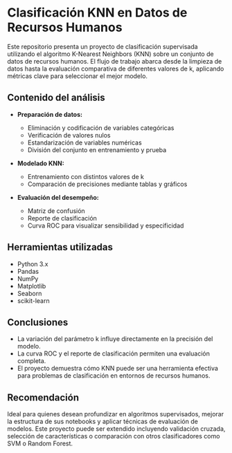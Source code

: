 # Clasificación KNN en Datos de Recursos Humanos

Este repositorio presenta un proyecto de clasificación supervisada utilizando el algoritmo K-Nearest Neighbors (KNN) sobre un conjunto de datos de recursos humanos. El flujo de trabajo abarca desde la limpieza de datos hasta la evaluación comparativa de diferentes valores de k, aplicando métricas clave para seleccionar el mejor modelo.

## Contenido del análisis

- **Preparación de datos:**
  - Eliminación y codificación de variables categóricas
  - Verificación de valores nulos
  - Estandarización de variables numéricas
  - División del conjunto en entrenamiento y prueba

- **Modelado KNN:**
  - Entrenamiento con distintos valores de k
  - Comparación de precisiones mediante tablas y gráficos

- **Evaluación del desempeño:**
  - Matriz de confusión
  - Reporte de clasificación
  - Curva ROC para visualizar sensibilidad y especificidad

## Herramientas utilizadas

- Python 3.x  
- Pandas  
- NumPy  
- Matplotlib  
- Seaborn  
- scikit-learn  

## Conclusiones

- La variación del parámetro k influye directamente en la precisión del modelo.
- La curva ROC y el reporte de clasificación permiten una evaluación completa.
- El proyecto demuestra cómo KNN puede ser una herramienta efectiva para problemas de clasificación en entornos de recursos humanos.

## Recomendación

Ideal para quienes desean profundizar en algoritmos supervisados, mejorar la estructura de sus notebooks y aplicar técnicas de evaluación de modelos. Este proyecto puede ser extendido incluyendo validación cruzada, selección de características o comparación con otros clasificadores como SVM o Random Forest.
